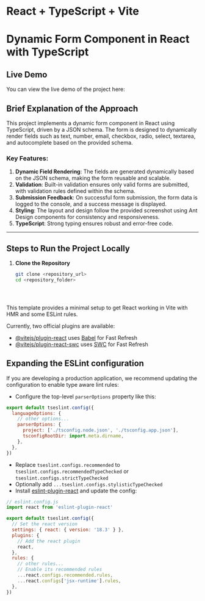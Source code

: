 # React + TypeScript + Vite

# Dynamic Form Component in React with TypeScript

## Live Demo
You can view the live demo of the project here:  

[Live Demo]: https://dynamic-form-component.netlify.app/


## Brief Explanation of the Approach

This project implements a dynamic form component in React using TypeScript, driven by a JSON schema. The form is designed to dynamically render fields such as text, number, email, checkbox, radio, select, textarea, and autocomplete based on the provided schema. 

### Key Features:
1. **Dynamic Field Rendering**: The fields are generated dynamically based on the JSON schema, making the form reusable and scalable.
2. **Validation**: Built-in validation ensures only valid forms are submitted, with validation rules defined within the schema.
3. **Submission Feedback**: On successful form submission, the form data is logged to the console, and a success message is displayed.
4. **Styling**: The layout and design follow the provided screenshot using Ant Design components for consistency and responsiveness.
5. **TypeScript**: Strong typing ensures robust and error-free code.

---

## Steps to Run the Project Locally

1. **Clone the Repository**  
   ```bash
   git clone <repository_url>
   cd <repository_folder>





This template provides a minimal setup to get React working in Vite with HMR and some ESLint rules.

Currently, two official plugins are available:

- [@vitejs/plugin-react](https://github.com/vitejs/vite-plugin-react/blob/main/packages/plugin-react/README.md) uses [Babel](https://babeljs.io/) for Fast Refresh
- [@vitejs/plugin-react-swc](https://github.com/vitejs/vite-plugin-react-swc) uses [SWC](https://swc.rs/) for Fast Refresh

## Expanding the ESLint configuration

If you are developing a production application, we recommend updating the configuration to enable type aware lint rules:

- Configure the top-level `parserOptions` property like this:

```js
export default tseslint.config({
  languageOptions: {
    // other options...
    parserOptions: {
      project: ['./tsconfig.node.json', './tsconfig.app.json'],
      tsconfigRootDir: import.meta.dirname,
    },
  },
})
```

- Replace `tseslint.configs.recommended` to `tseslint.configs.recommendedTypeChecked` or `tseslint.configs.strictTypeChecked`
- Optionally add `...tseslint.configs.stylisticTypeChecked`
- Install [eslint-plugin-react](https://github.com/jsx-eslint/eslint-plugin-react) and update the config:

```js
// eslint.config.js
import react from 'eslint-plugin-react'

export default tseslint.config({
  // Set the react version
  settings: { react: { version: '18.3' } },
  plugins: {
    // Add the react plugin
    react,
  },
  rules: {
    // other rules...
    // Enable its recommended rules
    ...react.configs.recommended.rules,
    ...react.configs['jsx-runtime'].rules,
  },
})
```
